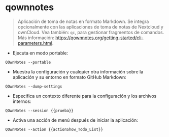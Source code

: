 # qownnotes

> Aplicación de toma de notas en formato Markdown.
> Se integra opcionalmente con las aplicaciones de toma de notas de Nextcloud y ownCloud.
> Vea también: `qc`, para gestionar fragmentos de comandos.
> Más información: <https://qownnotes.org/getting-started/cli-parameters.html>.

- Ejecuta en modo portable:

`QOwnNotes --portable`

- Muestra la configuración y cualquier otra información sobre la aplicación y su entorno en formato GitHub Markdown:

`QOwnNotes --dump-settings`

- Especifica un contexto diferente para la configuración y los archivos internos:

`QOwnNotes --session {{prueba}}`

- Activa una acción de menú después de iniciar la aplicación:

`QOwnNotes --action {{actionShow_Todo_List}}`

